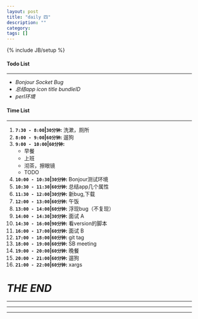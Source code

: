 ```yaml
---
layout: post
title: "daily 四"
description: ""
category: 
tags: []
---
```

{% include JB/setup %}
#### Todo List
***
* *Bonjour Socket Bug*
* *总结app icon title bundleID*
* *perl环境*

#### Time List
***
1. **`7:30 - 8:00`|`30分钟`:** 洗漱，厕所
2. **`8:00 - 9:00`|`60分钟`:** 遛狗
3. **`9:00 - 10:00`|`60分钟`:** 
	* 早餐
	* 上班
	* 沏茶，擦眼镜
	* TODO
4. **`10:00 - 10:30`|`30分钟`:** Bonjour测试环境
5. **`10:30 - 11:30`|`60分钟`:** 总结app几个属性
6. **`11:30 - 12:00`|`30分钟`:** 新bug,下载
7. **`12:00 - 13:00`|`60分钟`:** 午饭
8. **`13:00 - 14:00`|`60分钟`:** 浮现bug（不复现）
9. **`14:00 - 14:30`|`30分钟`:** 面试 A
10. **`14:30 - 16:00`|`90分钟`:** 看version的脚本
11. **`16:00 - 17:00`|`60分钟`:** 面试 B
12. **`17:00 - 18:00`|`60分钟`:** git tag
13. **`18:00 - 19:00`|`60分钟`:** SB meeting
14. **`19:00 - 20:00`|`60分钟`:** 晚餐
15. **`20:00 - 21:00`|`60分钟`:** 遛狗
16. **`21:00 - 22:00`|`60分钟`:** xargs

# *THE END*
***
***
***